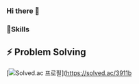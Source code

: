 ### Hi there 👋

### :muscle:Skills

## ⚡ Problem Solving

[![Solved.ac
프로필](http://mazassumnida.wtf/api/v2/generate_badge?boj=3911b)](https://solved.ac/3911b

<!--
**DawonPark/DawonPark** is a ✨ _special_ ✨ repository because its `README.md` (this file) appears on your GitHub profile.

Here are some ideas to get you started:

- 🔭 I’m currently working on ...
- 🌱 I’m currently learning ...
- 👯 I’m looking to collaborate on ...
- 🤔 I’m looking for help with ...
- 💬 Ask me about ...
- 📫 How to reach me: ...
- 😄 Pronouns: ...
- ⚡ Fun fact: ...
-->

